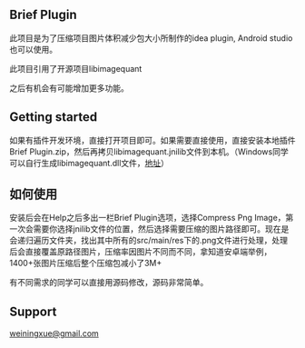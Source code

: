 ## Brief Plugin

此项目是为了压缩项目图片体积减少包大小所制作的idea plugin, Android studio也可以使用。

此项目引用了开源项目libimagequant

之后有机会有可能增加更多功能。

## Getting started
如果有插件开发环境，直接打开项目即可。如果需要直接使用，直接安装本地插件Brief Plugin.zip，然后再拷贝libimagequant.jnilib文件到本机。（Windows同学可以自行生成libimagequant.dll文件，[地址](https://github.com/ImageOptim/libimagequant)）

## 如何使用
安装后会在Help之后多出一栏Brief Plugin选项，选择Compress Png Image，第一次会需要你选择jnilib文件的位置，然后选择需要压缩的图片路径即可。现在是会递归遍历文件夹，找出其中所有的src/main/res下的.png文件进行处理，处理后会直接覆盖原路径图片，压缩率因图片不同而不同，拿知道安卓端举例，1400+张图片压缩后整个压缩包减小了3M+

有不同需求的同学可以直接用源码修改，源码非常简单。

## Support
weiningxue@gmail.com

